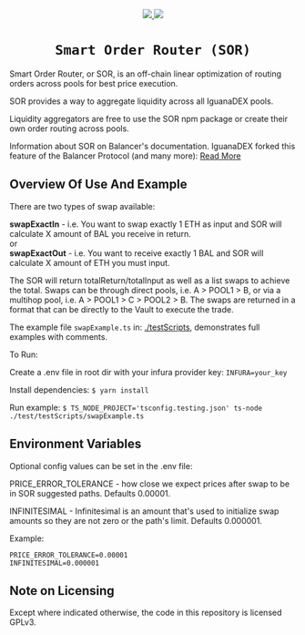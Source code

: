 <p align="center">
  <a href="https://www.gnu.org/licenses/gpl-3.0">
    <img src="https://img.shields.io/badge/License-GPLv3-green.svg" />
  </a>
  <a href="https://www.npmjs.com/package/@balancer-labs/sor">
    <img src="https://img.shields.io/badge/npm-v0.2.4-blue.svg?style=flat-square" />
  </a>
</p>

<h1 align=center><code>Smart Order Router (SOR)</code></h1>

Smart Order Router, or SOR, is an off-chain linear optimization of routing orders across pools for best price execution.

SOR provides a way to aggregate liquidity across all IguanaDEX pools.

Liquidity aggregators are free to use the SOR npm package or create their own order routing across pools.

Information about SOR on Balancer's documentation. IguanaDEX forked this feature of the Balancer Protocol (and many more):
[Read More](https://docs.balancer.fi/developers/smart-order-router)

## Overview Of Use And Example

There are two types of swap available:

**swapExactIn** - i.e. You want to swap exactly 1 ETH as input and SOR will calculate X amount of BAL you receive in return.  
or  
**swapExactOut** - i.e. You want to receive exactly 1 BAL and SOR will calculate X amount of ETH you must input.

The SOR will return totalReturn/totalInput as well as a list swaps to achieve the total. Swaps can be through direct pools, i.e. A > POOL1 > B, or via a multihop pool, i.e. A > POOL1 > C > POOL2 > B. The swaps are returned in a format that can be directly to the Vault to execute the trade.

The example file `swapExample.ts` in: [./testScripts](test/testScripts/), demonstrates full examples with comments.

To Run:

Create a .env file in root dir with your infura provider key: `INFURA=your_key`

Install dependencies: `$ yarn install`

Run example: `$ TS_NODE_PROJECT='tsconfig.testing.json' ts-node ./test/testScripts/swapExample.ts`

## Environment Variables

Optional config values can be set in the .env file:

PRICE_ERROR_TOLERANCE - how close we expect prices after swap to be in SOR suggested paths. Defaults 0.00001.

INFINITESIMAL - Infinitesimal is an amount that's used to initialize swap amounts so they are not zero or the path's limit. Defaults 0.000001.

Example:

```
PRICE_ERROR_TOLERANCE=0.00001
INFINITESIMAL=0.000001
```

## Note on Licensing

Except where indicated otherwise, the code in this repository is licensed GPLv3.
